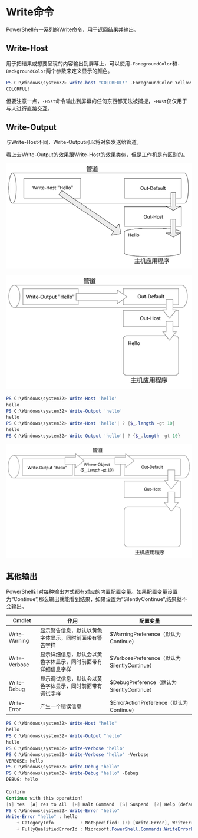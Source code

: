 # Write命令

PowerShell有一系列的Write命令，用于返回结果并输出。

## Write-Host

用于把结果或想要呈现的内容输出到屏幕上，可以使用`-ForegroundColor`和`-BackgroundColor`两个参数来定义显示的颜色。

```powershell
PS C:\Windows\system32> write-host "COLORFUL!" -ForegroundColor Yellow -BackgroundColor Black
COLORFUL!
```

但要注意一点，`-Host`命令输出到屏幕的任何东西都无法被捕捉，`-Host`仅仅用于与人进行直接交互。

## Write-Output

与Write-Host不同，Write-Output可以将对象发送给管道。

看上去Write-Output的效果跟Write-Host的效果类似，但是工作机是有区别的。

![Write-Host](images\write_host.png)

![Write-Output](images\write_output.png)

```powershell
PS C:\Windows\system32> Write-Host 'hello'
hello
PS C:\Windows\system32> Write-Output 'hello'
hello
PS C:\Windows\system32> Write-Host 'hello'| ? {$_.length -gt 10}
hello
PS C:\Windows\system32> Write-Output 'hello'| ? {$_.length -gt 10}
```

![Write-Output + Where-Object](images\write_output_where.png)

## 其他输出

PowerShell针对每种输出方式都有对应的内置配置变量。如果配置变量设置为“Continue”,那么输出就能看到结果，如果设置为“SilentlyContinue”,结果就不会输出。

|Cmdlet|作用|配置变量|
|----|----|----|
|Write-Warning|显示警告信息，默认以黄色字体显示，同时前面带有警告字样|$WarningPreference（默认为Continue）|
|Write-Verbose|显示详细信息，默认会以黄色字体显示，同时前面带有详细信息字样|$VerbosePreference（默认为SilentlyContinue）|
|Write-Debug|显示调试信息，默认会以黄色字体显示，同时前面带有调试字样|$DebugPreference（默认为SilentlyContinue）|
|Write-Error|产生一个错误信息|$ErrorActionPreference（默认为Continue）|

```powershell
PS C:\Windows\system32> Write-Host "hello"
hello
PS C:\Windows\system32> Write-Output "hello"
hello
PS C:\Windows\system32> Write-Verbose "hello"
PS C:\Windows\system32> Write-Verbose "hello" -Verbose
VERBOSE: hello
PS C:\Windows\system32> Write-Debug "hello"
PS C:\Windows\system32> Write-Debug "hello" -Debug
DEBUG: hello

Confirm
Continue with this operation?
[Y] Yes  [A] Yes to All  [H] Halt Command  [S] Suspend  [?] Help (default is "Y"):
PS C:\Windows\system32> Write-Error "hello"
Write-Error "hello" : hello
    + CategoryInfo          : NotSpecified: (:) [Write-Error], WriteErrorException
    + FullyQualifiedErrorId : Microsoft.PowerShell.Commands.WriteErrorException
```
